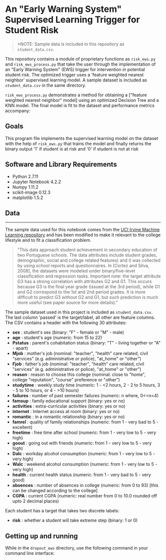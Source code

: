# An "Early Warning System" Supervised Learning Trigger for Student Risk

>*NOTE: Sample data is included in this repository as `student_data.csv`.

This repository contains a module of proprietary functions as `risk_ews.py` and `risk_ews_process.py` that take the user through the implementation of an "Early Warning System" (EWS) trigger for intervention in potential student risk.  The optimized trigger uses a 'feature weighted nearest neighbor' supervised learning model.  A sample dataset is included as `student_data.csv` in the same directory.


`risk_ews_process.py` demonstrates a method for obtaining a ["feature weighted nearest neighbor" model] using an optimized Decision Tree and a KNN model.  The final model is fit to the dataset and performance metrics accompany:

## Goals

This program file implements the supervised learning model on the dataset with the help of `risk_ews.py` that trains the model and finally returns the binary output '1' if student is at risk and '0' if student is not at risk  

## Software and Library Requirements

* Python 2.7.11
* Jupyter Notebook 4.2.2
* Numpy 1.11.2
* scikit-image 0.12.3
* matplotlib 1.5.2

## Data
-----------
The sample data used for this notebook comes from the [UCI Irvine Machine Learning repository](https://archive.ics.uci.edu/ml/datasets/Student+Performance) and has been modified to make it relevant to the college lifestyle and to fit a classification problem.

> "This data approach student achievement in secondary education of two Portuguese schools. The data attributes include student grades, demographic, social and college related features) and it was collected by using school reports and questionnaires. In [Cortez and Silva, 2008], the datasets were modeled under binary/five-level classification and regression tasks. Important note: the target attribute G3 has a strong correlation with attributes G2 and G1. This occurs because G3 is the final year grade (issued at the 3rd period), while G1 and G2 correspond to the 1st and 2nd period grades. It is more difficult to predict G3 without G2 and G1, but such prediction is much more useful (see paper source for more details)."

The sample dataset used in this project is included as `student_data.csv`. The last column 'passed' is the target/label, all other are feature columns.  The CSV contains a header with the following 30 attributes:

- __sex__ : student's sex (binary: "F" - female or "M" - male)
- __age__ : student's age (numeric: from 15 to 22)
- __Pstatus__ : parent's cohabitation status (binary: "T" - living together or "A" - apart)
- __Mjob__ : mother's job (nominal: "teacher", "health" care related, civil "services" (e.g. administrative or police), "at_home" or "other")
- __Fjob__ : father's job (nominal: "teacher", "health" care related, civil "services" (e.g. administrative or police), "at_home" or "other")
- __reason__ : reason to choose this college (nominal: close to "home", college "reputation", "course" preference or "other")
- __studytime__ : weekly study time (numeric: 1 - <2 hours, 2 - 2 to 5 hours, 3 - 5 to 10 hours, or 4 - >10 hours)
- __failures__ : number of past semester failures (numeric: n where, 0<=n<4)
- __famsup__ : family educational support (binary: yes or no)
- __activities__ : extra-curricular activities (binary: yes or no)
- __internet__ : Internet access at room (binary: yes or no)
- __romantic__ : in a romantic relationship (binary: yes or no)
- __famrel__ : quality of family relationships (numeric: from 1 - very bad to 5 - excellent)
- __freetime__ : free time after school (numeric: from 1 - very low to 5 - very high)
- __goout__ : going out with friends (numeric: from 1 - very low to 5 - very high)
- __Dalc__ : workday alcohol consumption (numeric: from 1 - very low to 5 - very high)
- __Walc__ : weekend alcohol consumption (numeric: from 1 - very low to 5 - very high)
- __health__ : current health status (numeric: from 1 - very bad to 5 - very good)
- __absences__ : number of absences in college (numeric: from 0 to 93) [this can be changed according to the college]
- __CGPA__ : current CGPA (numeric: real number from 0 to 10.0 rounded off upto 2 decimal places) 

Each student has a target that takes two discrete labels:

- __risk__ : whether a student will take extreme step (binary: 1 or 0)


## Getting up and running

While in the `dropout_ews` directory, use the following command in your command line interface:


